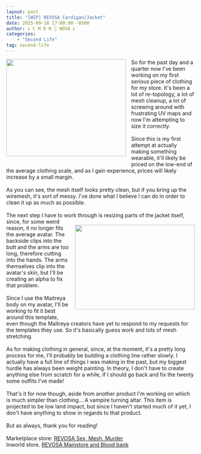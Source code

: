 ```yaml
---
layout: post
title: "[WIP] REVOSA Cardigan/Jacket"
date: 2015-09-18 17:00:00 -0500
author: 𐕣 C M D R ░ NOVA 𐕣
categories:
    - "Second Life"
tag: second-life
---
```


<div style="clear: both; text-align: center;">
<a href="http://4.bp.blogspot.com/-fpViUiDHs6U/VfxBtS2BQUI/AAAAAAAAAIk/HwN7QAqQlwM/s1600/e9ead51f8c413bf0b85cd08cc9277bad.png" style="clear: left; float: left; margin-bottom: 1em; margin-right: 1em;"><img border="0" height="259" src="http://4.bp.blogspot.com/-fpViUiDHs6U/VfxBtS2BQUI/AAAAAAAAAIk/HwN7QAqQlwM/s320/e9ead51f8c413bf0b85cd08cc9277bad.png" width="320" /></a></div>
So for the past day and a quarter now I've been working on my first <i>serious </i>piece of clothing for my store. It's been a lot of re-topology, a lot of mesh cleanup, a lot of screwing around with frustrating UV maps and now I'm attempting to size it correctly.<br />
<br />
Since this is my first attempt at actually making something wearable, it'll likely be priced on the low-end of the average clothing scale, and as I gain experience, prices will likely increase by a small margin.<br />
<br />
As you can see, the mesh itself looks pretty clean, but if you bring up the wiremesh, it's sort of messy. I've done what I believe I can do in order to clean it up as much as possible.<br />
<br />
The next step I have to work through is resizing parts of the jacket itself, since, for some weird <br />
<div style="clear: both; text-align: center;">
<a href="http://2.bp.blogspot.com/-4uYF-_hQMWQ/VfxCTwBCrCI/AAAAAAAAAIs/nFS2Q67Da_4/s1600/ebdf74f3176d1ca0c90253d599bf02c6.png" style="clear: right; float: right; margin-bottom: 1em; margin-left: 1em;"><img border="0" height="226" src="http://2.bp.blogspot.com/-4uYF-_hQMWQ/VfxCTwBCrCI/AAAAAAAAAIs/nFS2Q67Da_4/s320/ebdf74f3176d1ca0c90253d599bf02c6.png" width="320" /></a></div>
reason, it no longer fits the average avatar. The backside clips into the butt and the arms are too long, therefore cutting into the hands. The arms themselves clip into the avatar's skin, but I'll be creating an alpha to fix that problem.<br />
<br />
Since I use the Maitreya body on my avatar, I'll be working to fit it best around this template, even though the Maitreya creators have yet to respond to my requests for the templates they use. So it's basically guess work and lots of mesh stretching.<br />
<br />
As for making clothing in general, since, at the moment, it's a pretty long process for me, I'll probably be building a clothing line rather slowly. I actually have a full line of things I was making in the past, but my biggest hurdle has always been weight painting. In theory, I don't have to create anything else from scratch for a while, if I should go back and fix the twenty some outfits I've made!<br />
<br />
That's it for now though, aside from another product I'm working on which is much simpler than clothing... A vampire turning altar. This item is projected to be low land impact, but since I haven't started much of it yet, I don't have anything to show in regards to that product.<br />
<br />
But as always, thank you for reading!<br />
<br />
Marketplace store: <a href="https://marketplace.secondlife.com/stores/165186" target="_blank" rel="noopener">REVOSA Sex, Mesh, Murder</a><br />
Inworld store. <a href="http://maps.secondlife.com/secondlife/Pisces/172/239/29" target="_blank" rel="noopener">REVOSA Mainstore and Blood bank</a>